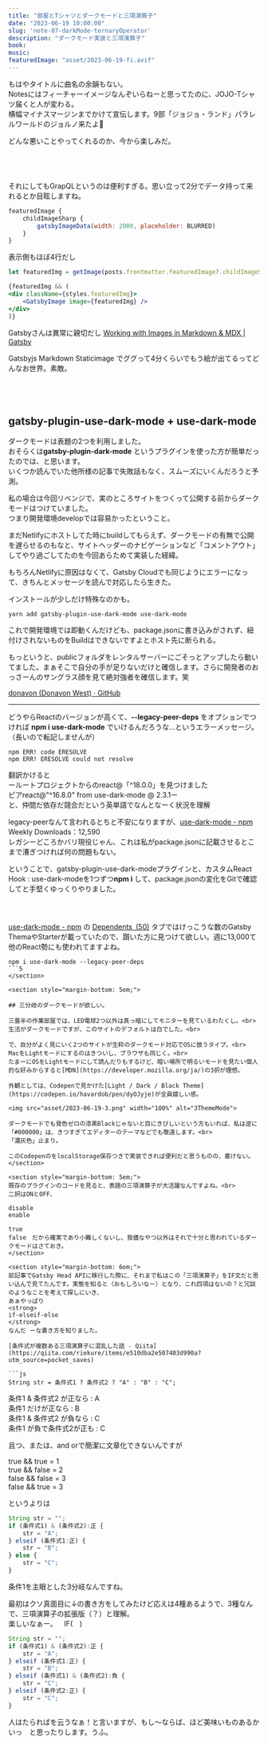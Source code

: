 ```yaml
---
title: "部屋とTシャツとダークモードと三項演算子"
date: "2023-06-19 10:00:00"
slug: 'note-07-darkMode-ternaryOperator'
description: "ダークモード実装と三項演算子"
book:
music:
featuredImage: "asset/2023-06-19-fi.avif"
---
```


<section style="margin-bottom: 5em;">
もはやタイトルに曲名の余韻もない。<br>
Notesにはフィーチャーイメージなんぞいらねーと思ってたのに、JOJO-Tシャツ届くと人が変わる。<br>
横幅マイナスマージンまでかけて宣伝します。9部「ジョジョ・ランド」パラレルワールドのジョルノ来たよ💜

どんな悪いことやってくれるのか、今から楽しみだ。

</section>
<section style="margin-bottom: 6em;">
それにしてもGrapQLというのは便利すぎる。思い立って2分でデータ持って来れるとか目眩しますね。



```jsx
featuredImage {
	childImageSharp {
		gatsbyImageData(width: 2000, placeholder: BLURRED)
	}
}
```
表示側もほぼ4行だし

```jsx
let featuredImg = getImage(posts.frontmatter.featuredImage?.childImageSharp?.gatsbyImageData)

{featuredImg && (
<div className={styles.featuredImg}>
	<GatsbyImage image={featuredImg} />
</div>
)}
```

Gatsbyさんは異常に親切だし
[Working with Images in Markdown & MDX | Gatsby](https://www.gatsbyjs.com/docs/how-to/images-and-media/working-with-images-in-markdown/)

Gatsbyjs Markdown Staticimage でググって4分くらいでもう絵が出てるってどんなお世界。素敵。

</section>

<section style="margin-bottom: 4em;">

# gatsby-plugin-use-dark-mode + use-dark-mode

ダークモードは表題の2つを利用しました。<br>
おそらくは**gatsby-plugin-dark-mode** というプラグインを使った方が簡単だったのでは、と思います。<br>
いくつか読んでいた他所様の記事で失敗話もなく、スムーズにいくんだろうと予測。

私の場合は今回リベンジで、実のところサイトをつくって公開する前からダークモードはつけていました。<br>
つまり開発環境developでは容易かったということ。

まだNetlifyにホストしてた時にbuildしてもらえず、ダークモードの有無で公開を遅らせるのもなと、サイトヘッダーのナビゲーションなど「コメントアウト」してやり過ごしてたのを今回あらためて実装した経緯。

もちろんNetlifyに原因はなくて、Gatsby Cloudでも同じようにエラーになって、きちんとメッセージを読んで対応したら生きた。

インストールが少しだけ特殊なのかも。
```bash:title=bash
yarn add gatsby-plugin-use-dark-mode use-dark-mode
```
これで開発環境では即動くんだけども、package.jsonに書き込みがされず、紐付けされないものをBuildはできないですよとホスト先に断られる。

もっというと、publicフォルダをレンタルサーバーにごそっとアップしたら動いてました。まぁそこで自分の手が足りないだけと確信します。さらに開発者のおっさーんのサングラス顔を見て絶対強者を確信します。笑

[donavon (Donavon West) · GitHub](https://github.com/donavon)

<hr>

どうやらReactのバージョンが高くて、**--legacy-peer-deps** をオプションでつければ
**npm i use-dark-mode** でいけるんだろうな...というエラーメッセージ。（長いので転記しませんが）

```bash:title=bash
npm ERR! code ERESOLVE
npm ERR! ERESOLVE could not resolve
```
翻訳かけると<br>
ールートプロジェクトからのreact@「^18.0.0」を見つけました<br>
ピアreact@"^16.8.0" from use-dark-mode @ 2.3.1ー<br>
と、仲間だ依存だ競合だという英単語でなんとなーく状況を理解<br>

legacy-peerなんて言われるとちと不安になりますが、[use-dark-mode - npm](https://www.npmjs.com/package/use-dark-mode?activeTab=readme)　Weekly Downloads：12,590<br>
レガシーどころかバリ現役じゃん、これは私がpackage.jsonに記載させるとこまで漕ぎつければ何の問題もない。

ということで、gatsby-plugin-use-dark-modeプラグインと、カスタムReact Hook : use-dark-modeを1つずつ**npm i** して、package.jsonの変化をGitで確認してと手堅くゆっくりやりました。

</section>

<section style="margin-bottom: 8em;">

[use-dark-mode - npm](https://www.npmjs.com/package/use-dark-mode?activeTab=readme) の [Dependents (50)](https://www.npmjs.com/package/use-dark-mode?activeTab=dependencies) タブではけっこうな数のGatsby ThemaやStarterが載っていたので、躓いた方に見つけて欲しい。週に13,000て他のReact勢にも使われてますよね。
```bash:title=bash
npm i use-dark-mode --legacy-peer-deps
```5
</section>

<section style="margin-bottom: 5em;">

## 三分岐のダークモードが欲しい。

三畳半の作業部屋では、LED電球2つ以外は真っ暗にしてモニターを見ているわたくし。<br>
生活がダークモードですが、このサイトのデフォルトは白でした。<br>

で、自分がよく見にいく2つのサイトが生粋のダークモード対応でOSに倣うタイプ。<br>
MacをLightモードにするのはきついし、ブラウザも同じく。<br>
たまーにOSをLightモードにして読んだりもするけど、暗い場所で明るいモードを見たい個人的な好みからすると[MDN](https://developer.mozilla.org/ja/)の3択が理想。

外観としては、Codepenで見かけた[Light / Dark / Black Theme](https://codepen.io/havardob/pen/dyOJyje)が全員嬉しい感。

<img src="asset/2023-06-19-3.png" width="100%" alt="3ThemeMode">

ダークモードでも発色ゼロの漆黒Blackじゃないと目にきびしいという方もいれば、私は逆に「#000000」は、きつすぎてエディターのテーマなどでも敬遠します。<br>
「濃灰色」止まり。

このCodepenのをlocalStorage保存つきで実装できれば便利だと思うものの、書けない。
</section>

<section style="margin-bottom: 5em;">
既存のプラグインのコードを見ると、表題の三項演算子が大活躍なんですよね。<br>
二択はONとOFF、

disable
enable

true
false　だから確実であり小難しくないし、我儘なやつ以外はそれで十分と思われているダークモードはさておき。
</section>

<section style="margin-bottom: 6em;">
前記事でGatsby Head APIに移行した際に、それまで私はこの「三項演算子」をIF文だと思い込んで見てたんです。実態を知ると（おもしろいなー）となり、これ四項はないの？と冗談のようなことを考えて探しにいき、
あぁやっぱり 
<strong>
if-elseif-else
</strong>
なんだ ーな書き方を知りました。

[条件式が複数ある三項演算子に混乱した話 - Qiita](https://qiita.com/riekure/items/e510dba2e507403d990a?utm_source=pocket_saves)

```js
String str = 条件式1 ? 条件式2 ? "A" : "B" : "C";
```
条件1 & 条件式2 が正なら : A<br>
条件1 だけが正なら : B<br>
条件1 & 条件式2 が負なら : C<br>
条件1 が負で条件式2が正も : C<br>

且つ、または、and orで簡潔に文章化できないんですが

true && true = 1<br>
true && false = 2<br>
false && false = 3<br>
false && true = 3<br>

というよりは

```js
String str = "";
if (条件式1) & (条件式2):正 {
	str = "A";
} elseif (条件式1:正) {
	str = "B";
} else {
	str = "C";
}
```
条件1を主眼とした3分岐なんですね。<br>

最初はクソ真面目に↓の書き方をしてみたけど応えは4種あるようで、3種なんで、三項演算子の拡張版（？）と理解。<br>
楽しいなぁー。&emsp;IF(&emsp;)

```js
String str = "";
if (条件式1) & (条件式2):正 {
	str = "A";
} elseif (条件式1:正) {
	str = "B";
} elseif (条件式1) & (条件式2):負 {
	str = "C";
} elseif (条件式2:正) {
	str = "C";
}
```

人はたらればを云うなぁ！と言いますが、もし〜ならば、ほど美味いものあるかいっ　と思ったりします。うふ。

</section>

<!-- EOF -->